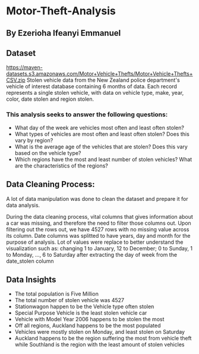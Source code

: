 # Motor-Theft-Analysis
## By Ezerioha Ifeanyi Emmanuel

## Dataset
https://maven-datasets.s3.amazonaws.com/Motor+Vehicle+Thefts/Motor+Vehicle+Thefts+CSV.zip
Stolen vehicle data from the New Zealand police department's vehicle of interest database containing 6 months of data. Each record represents a single stolen vehicle, with data on vehicle type, make, year, color, date stolen and region stolen.

### This analysis seeks to answer the following questions:
- What day of the week are vehicles most often and least often stolen?
- What types of vehicles are most often and least often stolen? Does this vary by region?
- What is the average age of the vehicles that are stolen? Does this vary based on the vehicle type?
- Which regions have the most and least number of stolen vehicles? What are the characteristics of the regions?

## Data Cleaning Process:
A lot of data manipulation was done to clean the dataset and prepare it for data analysis.

During the data cleaning process, vital columns that gives information about a car was missing, and therefore the need to filter those columns out. Upon filtering out the rows out, we have 4527 rows with no missing value across its column.
Date columns was splitted to have years, day and month for the purpose of analysis.
Lot of values were replace to better understand the visualization such as: changing 1 to January, 12 to December; 0 to Sunday, 1 to Monday, ..., 6 to Saturday after extracting the day of week from the date_stolen column



## Data Insights
- The total population is Five Million
- The total number of stolen vehicle was 4527
- Stationwagon happen to be the Vehicle type often stolen
- Special Purpose Vehicle is the least stolen vehicle car
- Vehicle with Model Year 2006 happens to be stolen the most
- Off all regions, Auckland happens to be the most populated
- Vehicles were mostly stolen on Monday, and least stolen on Saturday
- Auckland happens to be the region suffering the most from vehicle theft while Southland is the region with the least amount of stolen vehicles
